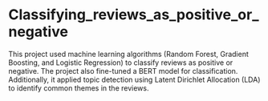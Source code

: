 # Classifying_reviews_as_positive_or_negative
This project used machine learning algorithms (Random Forest, Gradient Boosting, and Logistic Regression) to classify reviews as positive or negative. The project also fine-tuned a BERT model for classification. Additionally, it applied topic detection using Latent Dirichlet Allocation (LDA) to identify common themes in the reviews.
